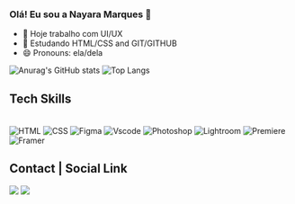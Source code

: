 ### Olá! Eu sou a Nayara Marques 👋

- 🔭 Hoje trabalho com UI/UX
- 🌱 Estudando HTML/CSS and GIT/GITHUB
- 😄 Pronouns: ela/dela


![Anurag's GitHub stats](https://github-readme-stats.vercel.app/api?username=NahMarques&show_icons=true&theme=tokyonight)
![Top Langs](https://github-readme-stats.vercel.app/api/top-langs/?username=NahMarques&layout=compact&theme=tokyonight)

## Tech Skills


<div style="display: inline_block"><br>
    <img align="center" alt="HTML"
src="https://camo.githubusercontent.com/868f1970a23f4e986dac1271b66c7081213c68f585044332c78eec29441bf61b/68747470733a2f2f696d672e736869656c64732e696f2f62616467652f48544d4c352d3230323332413f7374796c653d666f722d7468652d6261646765266c6f676f3d68746d6c35266c6f676f436f6c6f723d444434423235">
    <img align="center" alt="CSS" 
src="https://camo.githubusercontent.com/99909c462fb52f44f53959f72762e830025f6f6e199a21b1b398c13ea963b9fa/68747470733a2f2f696d672e736869656c64732e696f2f62616467652f435353332d3230323332413f7374796c653d666f722d7468652d6261646765266c6f676f3d63737333266c6f676f436f6c6f723d303037304238">
  <img align="center" alt="Figma" 
<img src="https://camo.githubusercontent.com/44f984d9638604fdf3409ca797c5d77a76f0c02531eba1e2dc57cd286d3bf496/68747470733a2f2f696d672e736869656c64732e696f2f62616467652f4669676d612d3230323332413f7374796c653d666f722d7468652d6261646765266c6f676f3d6669676d61266c6f676f436f6c6f723d313942364636" /> 
  <img align="center" alt="Vscode" 
<img src="https://camo.githubusercontent.com/d99cd161e050698b980f14b78174ce56b93b33ffa2b260dd639c54521613abc3/68747470733a2f2f696d672e736869656c64732e696f2f62616467652f56697375616c5f53747564696f5f436f64652d3230323332413f7374796c653d666f722d7468652d6261646765266c6f676f3d76697375616c25323073747564696f253230636f6465266c6f676f436f6c6f723d303037364336" /> 
<img align="center" alt="Photoshop" 
<img src="https://img.shields.io/badge/adobe%20photoshop-%2331A8FF.svg?style=for-the-badge&logo=adobe%20photoshop&logoColor=white" /> 
<img align="center" alt="Lightroom" 
<img src="https://img.shields.io/badge/Adobe%20Lightroom-31A8FF.svg?style=for-the-badge&logo=Adobe%20Lightroom&logoColor=white" /> 
<img align="center" alt="Premiere" 
<img src="https://img.shields.io/badge/Adobe%20Premiere%20Pro-9999FF.svg?style=for-the-badge&logo=Adobe%20Premiere%20Pro&logoColor=white" /> 
<img align="center" alt="Framer" 
<img src="https://img.shields.io/badge/Framer-black?style=for-the-badge&logo=framer&logoColor=blue" /> 


</div>




  ## Contact | Social Link



<div> 
  <a href="https://www.linkedin.com/in/naymarques/" target="_blank"><img src="https://img.shields.io/badge/LinkedIn-0077B5?style=for-the-badge&logo=linkedin&logoColor=white" target="_blank"></a>
  <a href="https://www.behance.net/NayaraMarques" target="_blank"><img src="https://img.shields.io/badge/Behance-1769ff?style=for-the-badge&logo=behance&logoColor=white" target="_blank"></a>
 
</div>
